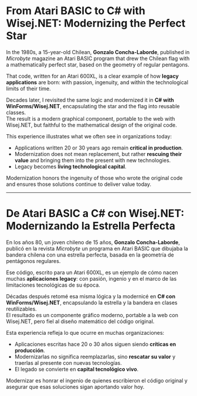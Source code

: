 # From Atari BASIC to C# with Wisej.NET: Modernizing the Perfect Star

In the 1980s, a 15-year-old Chilean, **Gonzalo Concha-Laborde**, published in *Microbyte* magazine an Atari BASIC program that drew the Chilean flag with a mathematically perfect star, based on the geometry of regular pentagons.

That code, written for an Atari 600XL, is a clear example of how **legacy applications** are born: with passion, ingenuity, and within the technological limits of their time.

Decades later, I revisited the same logic and modernized it in **C# with WinForms/Wisej.NET**, encapsulating the star and the flag into reusable classes.  
The result is a modern graphical component, portable to the web with Wisej.NET, but faithful to the mathematical design of the original code.

This experience illustrates what we often see in organizations today:

- Applications written 20 or 30 years ago remain **critical in production**.  
- Modernization does not mean replacement, but rather **rescuing their value** and bringing them into the present with new technologies.  
- Legacy becomes **living technological capital**.

Modernization honors the ingenuity of those who wrote the original code and ensures those solutions continue to deliver value today.

---

# De Atari BASIC a C# con Wisej.NET: Modernizando la Estrella Perfecta

En los años 80, un joven chileno de 15 años, **Gonzalo Concha-Laborde**, publicó en la revista *Microbyte* un programa en Atari BASIC que dibujaba la bandera chilena con una estrella perfecta, basada en la geometría de pentágonos regulares.

Ese código, escrito para un Atari 600XL, es un ejemplo de cómo nacen muchas **aplicaciones legacy**: con pasión, ingenio y en el marco de las limitaciones tecnológicas de su época.

Décadas después retomé esa misma lógica y la modernicé en **C# con WinForms/Wisej.NET**, encapsulando la estrella y la bandera en clases reutilizables.  
El resultado es un componente gráfico moderno, portable a la web con Wisej.NET, pero fiel al diseño matemático del código original.

Esta experiencia refleja lo que ocurre en muchas organizaciones:

- Aplicaciones escritas hace 20 o 30 años siguen siendo **críticas en producción**.  
- Modernizarlas no significa reemplazarlas, sino **rescatar su valor** y traerlas al presente con nuevas tecnologías.  
- El legado se convierte en **capital tecnológico vivo**.

Modernizar es honrar el ingenio de quienes escribieron el código original y asegurar que esas soluciones sigan aportando valor hoy.
